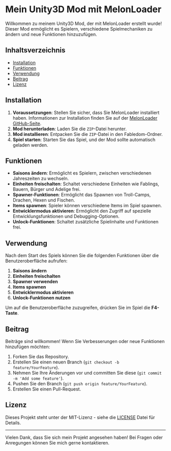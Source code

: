 # Mein Unity3D Mod mit MelonLoader

Willkommen zu meinem Unity3D Mod, der mit MelonLoader erstellt wurde! Dieser Mod ermöglicht es Spielern, verschiedene Spielmechaniken zu ändern und neue Funktionen hinzuzufügen.

## Inhaltsverzeichnis

- [Installation](#installation)
- [Funktionen](#funktionen)
- [Verwendung](#verwendung)
- [Beitrag](#beitrag)
- [Lizenz](#lizenz)

## Installation

1. **Voraussetzungen**: Stellen Sie sicher, dass Sie MelonLoader installiert haben. Informationen zur Installation finden Sie auf der [MelonLoader GitHub-Seite](https://github.com/LavaGang/MelonLoader).
2. **Mod herunterladen**: Laden Sie die `ZIP`-Datei herunter.
3. **Mod installieren**: Entpacken Sie die `ZIP`-Datei in den Fabledom-Ordner.
4. **Spiel starten**: Starten Sie das Spiel, und der Mod sollte automatisch geladen werden.

## Funktionen

- **Saisons ändern**: Ermöglicht es Spielern, zwischen verschiedenen Jahreszeiten zu wechseln.
- **Einheiten freischalten**: Schaltet verschiedene Einheiten wie Fablings, Bauern, Bürger und Adelige frei.
- **Spawner-Funktionen**: Ermöglicht das Spawnen von Troll-Camps, Drachen, Hexen und Fischen.
- **Items spawnen**: Spieler können verschiedene Items im Spiel spawnen.
- **Entwicklermodus aktivieren**: Ermöglicht den Zugriff auf spezielle Entwicklungsfunktionen und Debugging-Optionen.
- **Unlock-Funktionen**: Schaltet zusätzliche Spielinhalte und Funktionen frei.

## Verwendung

Nach dem Start des Spiels können Sie die folgenden Funktionen über die Benutzeroberfläche aufrufen:

1. **Saisons ändern**
2. **Einheiten freischalten**
3. **Spawner verwenden**
4. **Items spawnen**
5. **Entwicklermodus aktivieren**
6. **Unlock-Funktionen nutzen**

Um auf die Benutzeroberfläche zuzugreifen, drücken Sie im Spiel die **F4-Taste**.

## Beitrag

Beiträge sind willkommen! Wenn Sie Verbesserungen oder neue Funktionen hinzufügen möchten:

1. Forken Sie das Repository.
2. Erstellen Sie einen neuen Branch (`git checkout -b feature/YourFeature`).
3. Nehmen Sie Ihre Änderungen vor und committen Sie diese (`git commit -m 'Add some feature'`).
4. Pushen Sie den Branch (`git push origin feature/YourFeature`).
5. Erstellen Sie einen Pull-Request.

## Lizenz

Dieses Projekt steht unter der MIT-Lizenz - siehe die [LICENSE](LICENSE) Datei für Details.

---

Vielen Dank, dass Sie sich mein Projekt angesehen haben! Bei Fragen oder Anregungen können Sie mich gerne kontaktieren.
